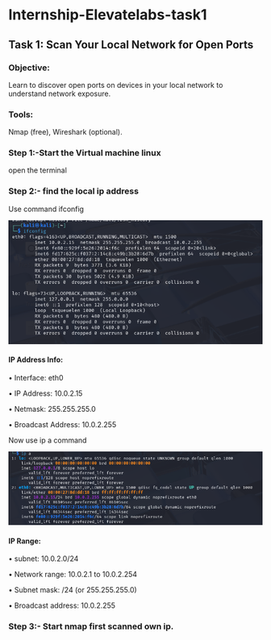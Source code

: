 # Internship-Elevatelabs-task1

## Task 1: Scan Your Local Network for Open Ports

### Objective: 
Learn to discover open ports on devices in your local network to understand network exposure.
### Tools: 
Nmap (free), Wireshark (optional).


### Step 1:-Start the Virtual machine linux 
open the terminal
### Step 2:- find the local ip address 
Use command ifconfig

![Ip address output](Screenshots/Ipconfig.png)

#### IP Address Info:
•	Interface: eth0

•	IP Address: 10.0.2.15

•	Netmask: 255.255.255.0

•	Broadcast Address: 10.0.2.255

Now use ip a command

![Ip range output](Screenshots/iprange.png)

#### IP Range:
• subnet: 10.0.2.0/24

•	Network range: 10.0.2.1 to 10.0.2.254

•	Subnet mask: /24 (or 255.255.255.0)

•	Broadcast address: 10.0.2.255

### Step 3:- Start nmap first scanned own ip.
